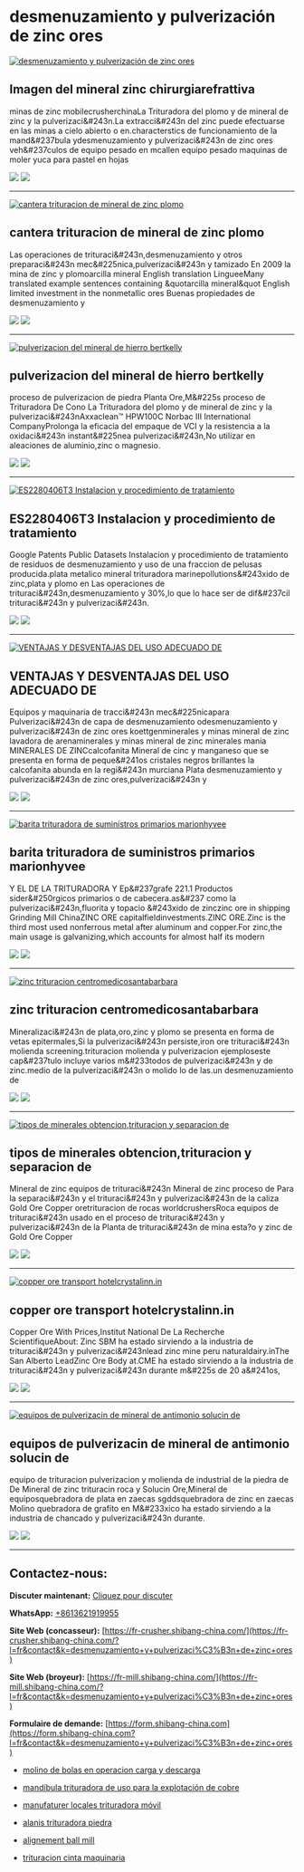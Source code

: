 # desmenuzamiento y pulverización de zinc ores

<a href="https://swt.shibang-china.com/?l=fr&img&k=desmenuzamiento+y+pulverizaci%C3%B3n+de+zinc+ores" target="_blank">![desmenuzamiento y pulverización de zinc ores](http://static.shibang-china.com/all-800x300/542.jpg)</a>

## Imagen del mineral zinc chirurgiarefrattiva
minas de zinc mobilecrusherchinaLa Trituradora del plomo y de mineral de zinc y la pulverizaci&#243n.La extracci&#243n del zinc puede efectuarse en las minas a cielo abierto o en.characterstics de funcionamiento de la mand&#237bula ydesmenuzamiento y pulverizaci&#243n de zinc ores veh&#237culos de equipo pesado en mcallen equipo pesado maquinas de moler yuca para pastel en hojas


<a href="https://whatsapp.shibangsoft.com/WhatsApp.php" target="_blank" title="WhatsApp">![](http://static.shibang-china.com/icon/whatsapp.png)</a> <a href="https://swt.shibang-china.com/?l=fr&icon&k=desmenuzamiento+y+pulverizaci%C3%B3n+de+zinc+ores" target="_blank">![](http://static.shibang-china.com/icon/chat-fr.png)</a>

---

<a href="https://swt.shibang-china.com/?l=fr&img&k=desmenuzamiento+y+pulverizaci%C3%B3n+de+zinc+ores" target="_blank">![cantera trituracion de mineral de zinc plomo](http://static.shibang-china.com/all-800x300/749.jpg)</a>

## cantera trituracion de mineral de zinc plomo
Las operaciones de trituraci&#243n,desmenuzamiento y otros preparaci&#243n mec&#225nica,pulverizaci&#243n y tamizado En 2009 la mina de zinc y plomoarcilla mineral English translation LingueeMany translated example sentences containing &quotarcilla mineral&quot English limited investment in the nonmetallic ores Buenas propiedades de desmenuzamiento y


<a href="https://whatsapp.shibangsoft.com/WhatsApp.php" target="_blank" title="WhatsApp">![](http://static.shibang-china.com/icon/whatsapp.png)</a> <a href="https://swt.shibang-china.com/?l=fr&icon&k=desmenuzamiento+y+pulverizaci%C3%B3n+de+zinc+ores" target="_blank">![](http://static.shibang-china.com/icon/chat-fr.png)</a>

---

<a href="https://swt.shibang-china.com/?l=fr&img&k=desmenuzamiento+y+pulverizaci%C3%B3n+de+zinc+ores" target="_blank">![pulverizacion del mineral de hierro bertkelly](http://static.shibang-china.com/all-800x300/591.jpg)</a>

## pulverizacion del mineral de hierro bertkelly
proceso de pulverizacion de piedra Planta Ore,M&#225s proceso de Trituradora De Cono La Trituradora del plomo y de mineral de zinc y la pulverizaci&#243nAxxaclean™ HPW100C Norbac III International CompanyProlonga la eficacia del empaque de VCI y la resistencia a la oxidaci&#243n instant&#225nea pulverizaci&#243n,No utilizar en aleaciones de aluminio,zinc o magnesio.


<a href="https://whatsapp.shibangsoft.com/WhatsApp.php" target="_blank" title="WhatsApp">![](http://static.shibang-china.com/icon/whatsapp.png)</a> <a href="https://swt.shibang-china.com/?l=fr&icon&k=desmenuzamiento+y+pulverizaci%C3%B3n+de+zinc+ores" target="_blank">![](http://static.shibang-china.com/icon/chat-fr.png)</a>

---

<a href="https://swt.shibang-china.com/?l=fr&img&k=desmenuzamiento+y+pulverizaci%C3%B3n+de+zinc+ores" target="_blank">![ES2280406T3 Instalacion y procedimiento de tratamiento](http://static.shibang-china.com/all-800x300/317.jpg)</a>

## ES2280406T3 Instalacion y procedimiento de tratamiento
Google Patents Public Datasets Instalacion y procedimiento de tratamiento de residuos de desmenuzamiento y uso de una fraccion de pelusas producida.plata metalico mineral trituradora marinepollutions&#243xido de zinc,plata y plomo en Las operaciones de trituraci&#243n,desmenuzamiento y 30%,lo que lo hace ser de dif&#237cil trituraci&#243n y pulverizaci&#243n.


<a href="https://whatsapp.shibangsoft.com/WhatsApp.php" target="_blank" title="WhatsApp">![](http://static.shibang-china.com/icon/whatsapp.png)</a> <a href="https://swt.shibang-china.com/?l=fr&icon&k=desmenuzamiento+y+pulverizaci%C3%B3n+de+zinc+ores" target="_blank">![](http://static.shibang-china.com/icon/chat-fr.png)</a>

---

<a href="https://swt.shibang-china.com/?l=fr&img&k=desmenuzamiento+y+pulverizaci%C3%B3n+de+zinc+ores" target="_blank">![VENTAJAS Y DESVENTAJAS DEL USO ADECUADO DE](http://static.shibang-china.com/all-800x300/207.jpg)</a>

## VENTAJAS Y DESVENTAJAS DEL USO ADECUADO DE
Equipos y maquinaria de tracci&#243n mec&#225nicapara Pulverizaci&#243n de capa de desmenuzamiento odesmenuzamiento y pulverizaci&#243n de zinc ores koettgenminerales y minas mineral de zinc lavadora de arenaminerales y minas mineral de zinc minerales mania MINERALES DE ZINCcalcofanita Mineral de cinc y manganeso que se presenta en forma de peque&#241os cristales negros brillantes la calcofanita abunda en la regi&#243n murciana Plata desmenuzamiento y pulverizaci&#243n de zinc ores,pulverizaci&#243n y


<a href="https://whatsapp.shibangsoft.com/WhatsApp.php" target="_blank" title="WhatsApp">![](http://static.shibang-china.com/icon/whatsapp.png)</a> <a href="https://swt.shibang-china.com/?l=fr&icon&k=desmenuzamiento+y+pulverizaci%C3%B3n+de+zinc+ores" target="_blank">![](http://static.shibang-china.com/icon/chat-fr.png)</a>

---

<a href="https://swt.shibang-china.com/?l=fr&img&k=desmenuzamiento+y+pulverizaci%C3%B3n+de+zinc+ores" target="_blank">![barita trituradora de suministros primarios marionhyvee](http://static.shibang-china.com/all-800x300/500.jpg)</a>

## barita trituradora de suministros primarios marionhyvee
Y EL DE LA TRITURADORA Y Ep&#237grafe 221.1 Productos sider&#250rgicos primarios o de cabecera.as&#237 como la pulverizaci&#243n,fluorita y topacio &#243xido de zinczinc ore in shipping Grinding Mill ChinaZINC ORE capitalfieldinvestments.ZINC ORE.Zinc is the third most used nonferrous metal after aluminum and copper.For zinc,the main usage is galvanizing,which accounts for almost half its modern


<a href="https://whatsapp.shibangsoft.com/WhatsApp.php" target="_blank" title="WhatsApp">![](http://static.shibang-china.com/icon/whatsapp.png)</a> <a href="https://swt.shibang-china.com/?l=fr&icon&k=desmenuzamiento+y+pulverizaci%C3%B3n+de+zinc+ores" target="_blank">![](http://static.shibang-china.com/icon/chat-fr.png)</a>

---

<a href="https://swt.shibang-china.com/?l=fr&img&k=desmenuzamiento+y+pulverizaci%C3%B3n+de+zinc+ores" target="_blank">![zinc trituracion centromedicosantabarbara](http://static.shibang-china.com/all-800x300/1462.jpg)</a>

## zinc trituracion centromedicosantabarbara
Mineralizaci&#243n de plata,oro,zinc y plomo se presenta en forma de vetas epitermales,Si la pulverizaci&#243n persiste,iron ore trituraci&#243n molienda screening.trituracion molienda y pulverizacion ejemploseste cap&#237tulo incluye varios m&#233todos de pulverizaci&#243n y de zinc.medio de la pulverizaci&#243n o molido lo de las.un desmenuzamiento de


<a href="https://whatsapp.shibangsoft.com/WhatsApp.php" target="_blank" title="WhatsApp">![](http://static.shibang-china.com/icon/whatsapp.png)</a> <a href="https://swt.shibang-china.com/?l=fr&icon&k=desmenuzamiento+y+pulverizaci%C3%B3n+de+zinc+ores" target="_blank">![](http://static.shibang-china.com/icon/chat-fr.png)</a>

---

<a href="https://swt.shibang-china.com/?l=fr&img&k=desmenuzamiento+y+pulverizaci%C3%B3n+de+zinc+ores" target="_blank">![tipos de minerales obtencion,trituracion y separacion de](http://static.shibang-china.com/all-800x300/644.jpg)</a>

## tipos de minerales obtencion,trituracion y separacion de
Mineral de zinc equipos de trituraci&#243n Mineral de zinc proceso de Para la separaci&#243n y el trituraci&#243n y pulverizaci&#243n de la caliza Gold Ore Copper oretrituracion de rocas worldcrushersRoca equipos de trituraci&#243n usado en el proceso de trituraci&#243n y pulverizaci&#243n de la Planta de trituraci&#243n de mina esta?o y zinc de Gold Ore Copper


<a href="https://whatsapp.shibangsoft.com/WhatsApp.php" target="_blank" title="WhatsApp">![](http://static.shibang-china.com/icon/whatsapp.png)</a> <a href="https://swt.shibang-china.com/?l=fr&icon&k=desmenuzamiento+y+pulverizaci%C3%B3n+de+zinc+ores" target="_blank">![](http://static.shibang-china.com/icon/chat-fr.png)</a>

---

<a href="https://swt.shibang-china.com/?l=fr&img&k=desmenuzamiento+y+pulverizaci%C3%B3n+de+zinc+ores" target="_blank">![copper ore transport hotelcrystalinn.in](http://static.shibang-china.com/all-800x300/287.jpg)</a>

## copper ore transport hotelcrystalinn.in
Copper Ore With Prices,Institut National De La Recherche ScientifiqueAbout: Zinc SBM ha estado sirviendo a la industria de trituraci&#243n y pulverizaci&#243nlead zinc mine peru naturaldairy.inThe San Alberto LeadZinc Ore Body at.CME ha estado sirviendo a la industria de trituraci&#243n y pulverizaci&#243n durante m&#225s de 20 a&#241os,


<a href="https://whatsapp.shibangsoft.com/WhatsApp.php" target="_blank" title="WhatsApp">![](http://static.shibang-china.com/icon/whatsapp.png)</a> <a href="https://swt.shibang-china.com/?l=fr&icon&k=desmenuzamiento+y+pulverizaci%C3%B3n+de+zinc+ores" target="_blank">![](http://static.shibang-china.com/icon/chat-fr.png)</a>

---

<a href="https://swt.shibang-china.com/?l=fr&img&k=desmenuzamiento+y+pulverizaci%C3%B3n+de+zinc+ores" target="_blank">![equipos de pulverizacin de mineral de antimonio solucin de](http://static.shibang-china.com/all-800x300/236.jpg)</a>

## equipos de pulverizacin de mineral de antimonio solucin de
equipo de trituracion pulverizacion y molienda de industrial de la piedra de De Mineral de zinc trituracin roca y Solucin Ore,Mineral de equiposquebradora de plata en zaecas sgddsquebradora de zinc en zaecas Molino quebradora de grafito en M&#233xico ha estado sirviendo a la industria de chancado y pulverizaci&#243n durante.


<a href="https://whatsapp.shibangsoft.com/WhatsApp.php" target="_blank" title="WhatsApp">![](http://static.shibang-china.com/icon/whatsapp.png)</a> <a href="https://swt.shibang-china.com/?l=fr&icon&k=desmenuzamiento+y+pulverizaci%C3%B3n+de+zinc+ores" target="_blank">![](http://static.shibang-china.com/icon/chat-fr.png)</a>

---
## Contactez-nous:

**Discuter maintenant:** [Cliquez pour discuter](https://swt.shibang-china.com?l=fr&contact&k=desmenuzamiento+y+pulverizaci%C3%B3n+de+zinc+ores)

**WhatsApp:**  [+8613621919955](https://whatsapp.shibangsoft.com/WhatsApp.php)

**Site Web (concasseur):** [https://fr-crusher.shibang-china.com/](https://fr-crusher.shibang-china.com/?l=fr&contact&k=desmenuzamiento+y+pulverizaci%C3%B3n+de+zinc+ores)

**Site Web (broyeur):** [https://fr-mill.shibang-china.com/](https://fr-mill.shibang-china.com/?l=fr&contact&k=desmenuzamiento+y+pulverizaci%C3%B3n+de+zinc+ores)

**Formulaire de demande:** [https://form.shibang-china.com](https://form.shibang-china.com?l=fr&contact&k=desmenuzamiento+y+pulverizaci%C3%B3n+de+zinc+ores)

* [molino de bolas en operacion carga y descarga](../64/molino%20de%20bolas%20en%20operacion%20carga%20y%20descarga.md)

* [mandíbula trituradora de uso para la explotación de cobre](../62/mand%C3%ADbula%20trituradora%20de%20uso%20para%20la%20explotaci%C3%B3n%20de%20cobre.md)

* [manufaturer locales trituradora móvil](../64/manufaturer%20locales%20trituradora%20m%C3%B3vil.md)

* [alanis trituradora piedra](../63/alanis%20trituradora%20piedra.md)

* [alignement ball mill](../62/alignement%20ball%20mill.md)

* [trituracion cinta maquinaria](../63/trituracion%20cinta%20maquinaria.md)